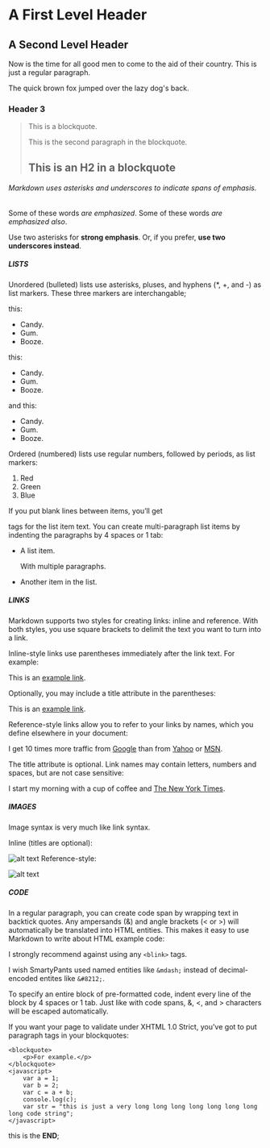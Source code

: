 A First Level Header
====================

A Second Level Header
---------------------

Now is the time for all good men to come to the aid of their country. This is just a
regular paragraph.

The quick brown fox jumped over the lazy
dog's back.

### Header 3

> This is a blockquote.
> 
> This is the second paragraph in the blockquote.
>
> ## This is an H2 in a blockquote


###### Markdown uses asterisks and underscores to indicate spans of emphasis.

Some of these words *are emphasized*.
Some of these words _are emphasized also_.

Use two asterisks for **strong emphasis**.
Or, if you prefer, __use two underscores instead__.

##### LISTS

Unordered (bulleted) lists use asterisks, pluses, 
and hyphens (*, +, and -) as list markers. These three markers are interchangable;

this:

*   Candy.
*   Gum.
*   Booze.

this:

+   Candy.
+   Gum.
+   Booze.

and this:

-   Candy.
-   Gum.
-   Booze.

Ordered (numbered) lists use regular numbers, followed by periods, as list markers:

1.  Red
2.  Green
3.  Blue

If you put blank lines between items, you’ll get <p> tags for the list item text. You can create multi-paragraph list items by indenting the paragraphs by 4 spaces or 1 tab:

*   A list item.

    With multiple paragraphs.

*   Another item in the list.

##### LINKS
Markdown supports two styles for creating links: inline and reference. With both styles, you use square brackets to delimit the text you want to turn into a link.

Inline-style links use parentheses immediately after the link text. For example:

This is an [example link](http://example.com/).

Optionally, you may include a title attribute in the parentheses:

This is an [example link](http://example.com/ "With a Title").

Reference-style links allow you to refer to your links by names, which you define elsewhere in your document:

I get 10 times more traffic from [Google][1] than from
[Yahoo][2] or [MSN][3].

[1]: http://google.com/        "Google"
[2]: http://search.yahoo.com/  "Yahoo Search"
[3]: http://search.msn.com/    "MSN Search"

The title attribute is optional. Link names may contain letters, numbers and spaces, but are not case sensitive:

I start my morning with a cup of coffee and
[The New York Times][NY Times].

[ny times]: http://www.nytimes.com/

##### IMAGES
Image syntax is very much like link syntax.

Inline (titles are optional):

![alt text](./logo.ico "Title")
Reference-style:

![alt text][id]

[id]: ./logo.ico "Title"

##### CODE
In a regular paragraph, you can create code span by wrapping text in backtick quotes. Any ampersands (&) and angle brackets (< or >) will automatically be translated into HTML entities. This makes it easy to use Markdown to write about HTML example code:

I strongly recommend against using any `<blink>` tags.

I wish SmartyPants used named entities like `&mdash;`
instead of decimal-encoded entites like `&#8212;`.

To specify an entire block of pre-formatted code, indent every line of the block by 4 spaces or 1 tab. Just like with code spans, &, <, and > characters will be escaped automatically.

If you want your page to validate under XHTML 1.0 Strict,
you've got to put paragraph tags in your blockquotes:

    <blockquote>
        <p>For example.</p>
    </blockquote>
    <javascript>
        var a = 1;
        var b = 2;
        var c = a + b;
        console.log(c);
        var str = "this is just a very long long long long long long long long code string";
    </javascript>

this is the **END**;